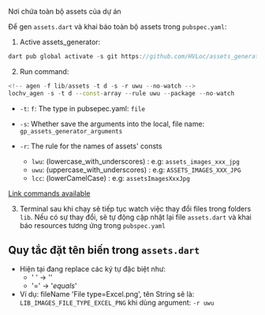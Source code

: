 
Nơi chứa toàn bộ assets của dự án 

Để gen `assets.dart` và khai báo toàn bộ assets trong `pubspec.yaml`:

1. Active assets_generator:

```dart
dart pub global activate -s git https://github.com/HVLoc/assets_generator_by_lochv.git
```

2. Run command:

```dart
<!-- agen -f lib/assets -t d -s -r uwu --no-watch -->
lochv_agen -s -t d --const-array --rule uwu --package --no-watch

```

- `-t`: `f`: The type in pubsepec.yaml: `file`
- `-s`: Whether save the arguments into the local, file name: `gp_assets_generator_arguments`
- `-r`: The rule for the names of assets' consts

  - `lwu`: (lowercase_with_underscores) : e.g: `assets_images_xxx_jpg`
  - `uwu`: (uppercase_with_underscores) : e.g: `ASSETS_IMAGES_XXX_JPG`
  - `lcc`: (lowerCamelCase)             : e.g: `assetsImagesXxxJpg`

[Link commands available](https://github.com/toannmdev/gp_assets_generator#all-commands)

3. Terminal sau khi chạy sẽ tiếp tục watch việc thay đổi files trong folders `lib`. Nếu có sự thay đổi, sẽ tự động cập nhật lại file `assets.dart` và khai báo resources tương ứng trong `pubspec.yaml`

## Quy tắc đặt tên biến trong `assets.dart`

- Hiện tại đang replace các ký tự đặc biệt như:
  - ' ' -> ''
  - '=' -> '_equals_'
- Ví dụ: fileName 'File type=Excel.png', tên String sẽ là: `LIB_IMAGES_FILE_TYPE_EXCEL_PNG` khi dùng argument: `-r uwu`